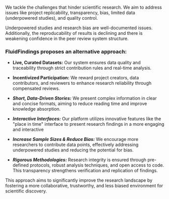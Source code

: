 We tackle the challenges that hinder scientific research. We aim to address issues like project replicability, transparency, bias, limited data (underpowered studies), and quality control. 

Underpowered studies and research bias are well-documented issues. Additionally, the reproducability of results is declining and there is weakening confidence in the peer review system structure.

### FluidFindings proposes an alternative approach:

* **Live, Curated Datasets:** Our system ensures data quality and traceability through strict contribution rules and real-time analysis.
  
* **Incentivized Participation:** We reward project creators, data contributors, and reviewers to enhance research reliability through compensated reviews.

* ***Short, Data-Driven Stories:*** We present complex information in clear and concise formats, aiming to reduce reading time and improve knowledge absorption.

* ***Interactive Interfaces:*** Our platform utilizes innovative features like the "place in time" interface to present research findings in a more engaging and interactive
  
* ***Increase Sample Sizes & Reduce Bias:*** We encourage more researchers to contribute data points, effectively addressing underpowered studies and reducing the potential for bias.
  
* ***Rigorous Methodologies:***  Research integrity is ensured through pre-defined protocols, robust analysis techniques, and open access to code. This transparency strengthens verification and replication of findings.

This approach aims to significantly improve the research landscape by fostering a more collaborative, trustworthy, and less biased environment for scientific discovery.
